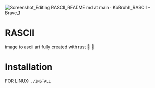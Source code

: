![Screenshot_Editing RASCII_README md at main · KoBruhh_RASCII - Brave_1](https://user-images.githubusercontent.com/101834410/204127025-b98aaf39-778b-468b-8f41-36fd858708e8.png)

# RASCII
image to ascii art fully created with rust 🦀 🚀

# Installation

FOR LINUX:
`./INSTALL`

